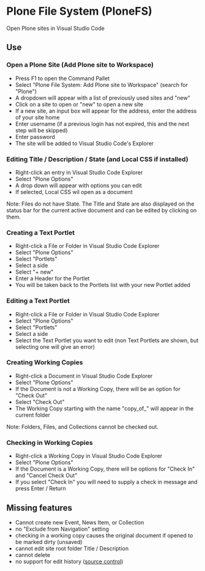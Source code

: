 # Plone File System (PloneFS)

Open Plone sites in Visual Studio Code

## Use

### Open a Plone Site (Add Plone site to Workspace)

* Press F1 to open the Command Pallet
* Select "Plone File System: Add Plone site to Workspace" (search for "Plone")
* A dropdown will appear with a list of previously used sites and "new"
* Click on a site to open or "new" to open a new site
* If a new site, an input box will appear for the address, enter the address of your site home
* Enter username (if a previous login has not expired, this and the next step will be skipped)
* Enter password
* The site will be added to Visual Studio Code's Explorer

### Editing Title / Description / State (and Local CSS if installed)

* Right-click an entry in Visual Studio Code Explorer
* Select "Plone Options"
* A drop down will appear with options you can edit
* If selected, Local CSS wil open as a document

Note: Files do not have State. The Title and State are also displayed on the status bar for the current active document and can be edited by clicking on them.

### Creating a Text Portlet

* Right-click a File or Folder in Visual Studio Code Explorer
* Select "Plone Options"
* Select "Portlets"
* Select a side
* Select "+ new"
* Enter a Header for the Portlet
* You will be taken back to the Portlets list with your new Portlet added

### Editing a Text Portlet

* Right-click a File or Folder in Visual Studio Code Explorer
* Select "Plone Options"
* Select "Portlets"
* Select a side
* Select the Text Portlet you want to edit (non Text Portlets are shown, but selecting one will give an error)

### Creating Working Copies

* Right-click a Document in Visual Studio Code Explorer
* Select "Plone Options"
* If the Document is not a Working Copy, there will be an option for "Check Out"
* Select "Check Out"
* The Working Copy starting with the name "copy_of_" will appear in the current folder

Note: Folders, Files, and Collections cannot be checked out.

### Checking in Working Copies

* Right-click a Working Copy in Visual Studio Code Explorer
* Select "Plone Options"
* If the Document is a Working Copy, there will be options for "Check In" and "Cancel Check Out"
* If you select "Check In" you will need to supply a check in message and press Enter / Return

## Missing features

* Cannot create new Event, News Item, or Collection
* no "Exclude from Navigation" setting
* checking in a working copy causes the original document if opened to be marked dirty (unsaved)
* cannot edit site root folder Title / Description
* cannot delete
* no support for edit history ([source control](https://code.visualstudio.com/docs/extensionAPI/api-scm))